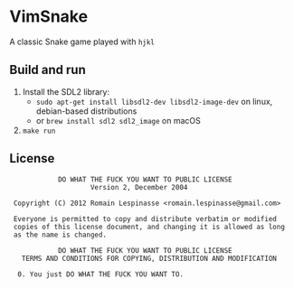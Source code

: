 # VimSnake

A classic Snake game played with `hjkl`

## Build and run

1. Install the SDL2 library:
   - `sudo apt-get install libsdl2-dev libsdl2-image-dev` on linux, debian-based distributions
   - or `brew install sdl2 sdl2_image` on macOS
2. `make run`

## License
```
            DO WHAT THE FUCK YOU WANT TO PUBLIC LICENSE
                    Version 2, December 2004

 Copyright (C) 2012 Romain Lespinasse <romain.lespinasse@gmail.com>

 Everyone is permitted to copy and distribute verbatim or modified
 copies of this license document, and changing it is allowed as long
 as the name is changed.

            DO WHAT THE FUCK YOU WANT TO PUBLIC LICENSE
   TERMS AND CONDITIONS FOR COPYING, DISTRIBUTION AND MODIFICATION

  0. You just DO WHAT THE FUCK YOU WANT TO.
```
